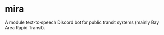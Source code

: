 # mira
A module text-to-speech Discord bot for public transit systems (mainly Bay Area Rapid Transit).